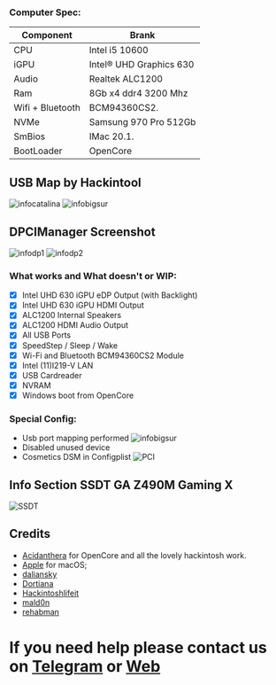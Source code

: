 ### Computer Spec:
| Component        | Brank                              |
| ---------------- | ---------------------------------- |
| CPU              | Intel i5 10600                     |
| iGPU             | Intel® UHD Graphics 630            |
| Audio            | Realtek ALC1200                    |
| Ram              | 8Gb x4 ddr4 3200 Mhz               |
| Wifi + Bluetooth | BCM94360CS2.                       |
| NVMe             | Samsung 970 Pro 512Gb              |
| SmBios           | IMac 20.1.                         |
| BootLoader       | OpenCore                           |

## USB Map by Hackintool
![infocatalina](./Screenshot/1.png)
![infobigsur](./Screenshot/2.png) 

## DPCIManager Screenshot
![infodp1](./Screenshot/4.png)
![infodp2](./Screenshot/5.png)

### What works and What doesn't or WIP:
- [x] Intel UHD 630 iGPU eDP Output (with Backlight)
- [x] Intel UHD 630 iGPU HDMI Output
- [x] ALC1200 Internal Speakers
- [x] ALC1200 HDMI Audio Output
- [x] All USB Ports 
- [x] SpeedStep / Sleep / Wake
- [x] Wi-Fi and Bluetooth BCM94360CS2 Module
- [x] Intel (11)I219-V LAN
- [x] USB Cardreader
- [x] NVRAM
- [x] Windows boot from OpenCore

### Special Config:

- Usb port mapping performed
![infobigsur](./Screenshot/3.png)
- Disabled unused device
- Cosmetics DSM in Configplist
![PCI](./Screenshot/7.png)

## Info Section SSDT GA Z490M Gaming X

![SSDT](./Screenshot/6.png)

## Credits

- [Acidanthera](https://github.com/acidanthera) for OpenCore and all the lovely hackintosh work.
- [Apple](https://apple.com) for macOS;
- [daliansky](https://github.com/daliansky)
- [Dortiana](https://github.com/dortania)
- [Hackintoshlifeit](https://github.com/Hackintoshlifeit)
- [mald0n](https://github.com/MaLd0n)
- [rehabman](https://github.com/RehabMan)

# If you need help please contact us on [Telegram](https://t.me/HackintoshLife_it) or [Web](https://www.hackintoshlife.it/)
